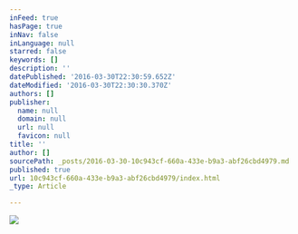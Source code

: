 ```yaml
---
inFeed: true
hasPage: true
inNav: false
inLanguage: null
starred: false
keywords: []
description: ''
datePublished: '2016-03-30T22:30:59.652Z'
dateModified: '2016-03-30T22:30:30.370Z'
authors: []
publisher:
  name: null
  domain: null
  url: null
  favicon: null
title: ''
author: []
sourcePath: _posts/2016-03-30-10c943cf-660a-433e-b9a3-abf26cbd4979.md
published: true
url: 10c943cf-660a-433e-b9a3-abf26cbd4979/index.html
_type: Article

---
```

![](https://the-grid-user-content.s3-us-west-2.amazonaws.com/09e1bb0c-b450-45b8-ada9-2209ec9cfa9d.jpg)